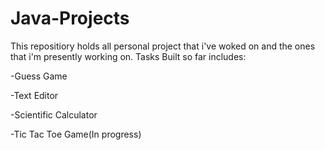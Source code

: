 # Java-Projects
This repositiory holds all personal project that i've woked on and the ones that i'm presently working on.
Tasks Built so far includes:

-Guess Game

-Text Editor

-Scientific Calculator

-Tic Tac Toe Game(In progress)
